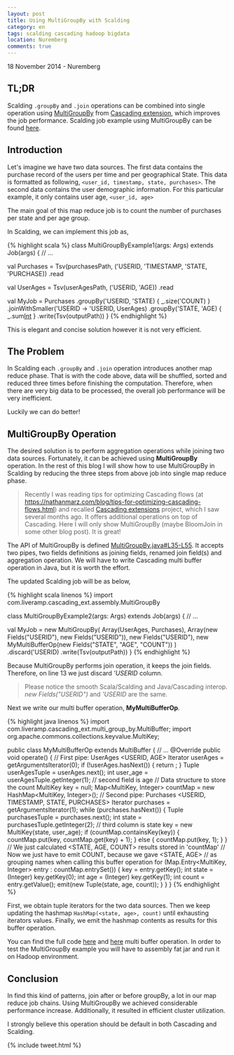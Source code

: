 ```yaml
---
layout: post
title: Using MultiGroupBy with Scalding
category: en
tags: scalding cascading hadoop bigdata
location: Nuremberg
comments: true
---
```


<p class="meta">18 November 2014 - Nuremberg</p>

## TL;DR

Scalding `.groupBy` and `.join` operations can be combined into single operation
using [MultiGroupBy](https://github.com/LiveRamp/cascading_ext#multigroupby)
from [Cascading extension](https://github.com/LiveRamp/cascading_ext), which
improves the job performance. Scalding job example using MultiGroupBy can be
found [here][scaldingexamples].

## Introduction

Let's imagine we have two data sources. The first data contains the purchase
record of the users per time and per geographical State. This data is formatted
as following, <span id="backcolor">`<user_id, timestamp, state,
purchases>`</span>. The second data contains the user demographic information.
For this particular example, it only contains user age, <span
id="backcolor">`<user_id, age>`</span>

The main goal of this map reduce job is to count the number of purchases per
state and per age group.

In Scalding, we can implement this job as,

{% highlight scala %}
class MultiGroupByExample1(args: Args) extends Job(args) {
  // ...

  val Purchases =
    Tsv(purchasesPath, ('USERID, 'TIMESTAMP, 'STATE, 'PURCHASE))
    .read

  val UserAges =
    Tsv(userAgesPath, ('USERID, 'AGE))
    .read

  val MyJob = Purchases
    .groupBy('USERID, 'STATE) { _.size('COUNT) }
    .joinWithSmaller('USERID -> 'USERID, UserAges)
    .groupBy('STATE, 'AGE) { _.sum[Int]('COUNT) }
    .write(Tsv(outputPath))
}
{% endhighlight %}

This is elegant and concise solution however it is not very efficient.

## The Problem

In Scalding each `.groupBy` and `.join` operation introduces another map reduce
phase.  That is with the code above, data will be shuffled, sorted and reduced
three times before finishing the computation. Therefore, when there are very
<span id="backcolor">big data</span> to be processed, the overall job performance
will be very inefficient.

Luckily we can do better!

## MultiGroupBy Operation

The desired solution is to perform aggregation operations while joining two data
sources. Fortunately, it can be achieved using **MultiGroupBy** operation. In
the rest of this blog I will show how to use MultiGroupBy in Scalding by
reducing the three steps from above job into single map reduce phase.

> Recently I was reading tips for optimizing Cascading
flows (at https://nathanmarz.com/blog/tips-for-optimizing-cascading-flows.html)
and recalled [Cascading extensions](https://github.com/LiveRamp/cascading_ext)
project, which I saw several months ago.  It offers additional operations on top
of Cascading. Here I will only show MultiGroupBy (maybe BloomJoin in some other
blog post). It is great!

The API of MultiGroupBy is defined <a
href="https://github.com/LiveRamp/cascading_ext/blob/master/src/main/java/com/liveramp/cascading_ext/assembly/MultiGroupBy.java#L35-L55"
target="_blank" data-proofer-ignore>MultiGroupBy.java#L35-L55</a>. It accepts
two pipes, two fields definitions as joining fields, renamed join field(s) and
aggregation operation. We will have to write Cascading multi buffer operation in
Java, but it is worth the effort.

The updated Scalding job will be as below,

{% highlight scala linenos %}
import com.liveramp.cascading_ext.assembly.MultiGroupBy

class MultiGroupByExample2(args: Args) extends Job(args) {
  // ...

  val MyJob =
    new MultiGroupBy(
      Array(UserAges, Purchases),
      Array(new Fields("USERID"), new Fields("USERID")),
      new Fields("USERID"),
      new MyMultiBufferOp(new Fields("STATE", "AGE", "COUNT"))
    )
    .discard('USERID)
    .write(Tsv(outputPath))
}
{% endhighlight %}

Because MultiGroupBy performs join operation, it keeps the join fields.
Therefore, on line 13 we just discard *'USERID* column.

> Please notice the smooth Scala/Scalding and Java/Cascading interop. *new
> Fields("USERID")* and *'USERID* are the same.

Next we write our multi buffer operation, **MyMultiBufferOp**.

{% highlight java linenos %}
import com.liveramp.cascading_ext.multi_group_by.MultiBuffer;
import org.apache.commons.collections.keyvalue.MultiKey;

public class MyMultiBufferOp extends MultiBuffer {
    // ...
    @Override
    public void operate() {
        // First pipe: UserAges <USERID, AGE>
        Iterator<Tuple> userAges = getArgumentsIterator(0);
        if (!userAges.hasNext()) {
            return ;
        }
        Tuple userAgesTuple = userAges.next();
        int user_age = userAgesTuple.getInteger(1); // second field is age
        // Data structure to store the count
        MultiKey key = null;
        Map<MultiKey, Integer> countMap = new HashMap<MultiKey, Integer>();
        // Second pipe: Purchases <USERID, TIMESTAMP, STATE, PURCHASES>
        Iterator<Tuple> purchases = getArgumentsIterator(1);
        while (purchases.hasNext()) {
            Tuple purchasesTuple = purchases.next();
            int state = purchasesTuple.getInteger(2); // third column is state
            key = new MultiKey(state, user_age);
            if (countMap.containsKey(key)) {
                countMap.put(key, countMap.get(key) + 1);
            } else {
                countMap.put(key, 1);
            }
        }
        // We just calculated <STATE, AGE, COUNT> results stored in 'countMap'
        // Now we just have to emit COUNT, because we gave <STATE, AGE>
        // as grouping names when calling this buffer operation
        for (Map.Entry<MultiKey, Integer> entry : countMap.entrySet()) {
            key = entry.getKey();
            int state = (Integer) key.getKey(0);
            int age = (Integer) key.getKey(1);
            int count = entry.getValue();
            emit(new Tuple(state, age, count));
        }
    }
}
{% endhighlight %}

First, we obtain tuple iterators for the two data sources. Then we keep updating
the hashmap `HashMap(<state, age>, count)` until exhausting iterators values.
Finally, we emit the hashmap contents as results for this buffer operation.

You can find the full code [here][multiscala] and [here][multijava] multi buffer
operation. In order to test the MultiGroupBy example you will have to assembly
fat jar and run it on Hadoop environment.

## Conclusion

In find this kind of patterns, join after or before groupBy, a lot in our map
reduce job chains. Using MultiGroupBy we achieved considerable performance
increase. Additionally, it resulted in efficient cluster utilization.

I strongly believe this operation should be default in both Cascading and
Scalding.

{% include tweet.html %}

[scaldingexamples]: https://github.com/morazow/ScaldingExamples/tree/master/src/main/scala/com/morazow/multigroupby
[multiscala]: https://github.com/morazow/ScaldingExamples/tree/master/src/main/scala/com/morazow/multigroupby
[multijava]: https://github.com/morazow/ScaldingExamples/tree/master/src/main/java/com/morazow/multigroupby
